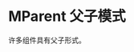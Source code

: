 # MParent 父子模式

许多组件具有父子形式。

<u-h2-tabs router>
    <u-h2-tab title="基础示例" to="/components/m-parent/examples"></u-h2-tab>
    <u-h2-tab title="衍生应用" to="/components/m-parent/advanced"></u-h2-tab>
    <u-h2-tab v-if="NODE_ENV === 'development'" title="详细用例" to="/components/m-parent/cases"></u-h2-tab>
    <u-h2-tab title="API" to="/components/m-parent/api"></u-h2-tab>
</u-h2-tabs>

<router-view></router-view>
